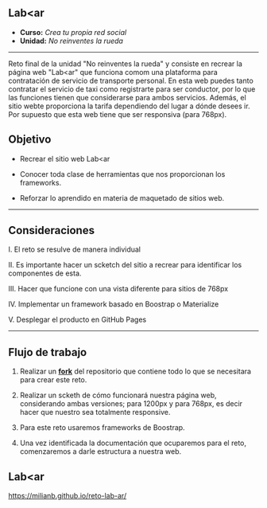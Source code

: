 ## Lab<ar

* **Curso:** _Crea tu propia red social_
* **Unidad:** _No reinventes la rueda_

***

Reto final de la unidad "No reinventes la rueda" y consiste en recrear la página web "Lab<ar" que funciona comom una plataforma para contratación de servicio de transporte personal. En esta web puedes tanto contratar el servicio de taxi como registrarte para ser conductor, por lo que las funciones tienen que considerarse para ambos servicios. Además, el sitio webte proporciona la tarifa dependiendo del lugar a dónde desees ir. Por supuesto que esta web tiene que ser responsiva (para 768px).

## Objetivo

* Recrear el sitio web Lab<ar

* Conocer toda clase de herramientas que nos proporcionan los frameworks.

* Reforzar lo aprendido en materia de maquetado de sitios web.

***

## Consideraciones

  I. El reto se resulve de manera individual

  II. Es importante hacer un scketch del sitio a recrear para identificar los componentes de esta.

  III.  Hacer que funcione con una vista diferente para sitios de 768px

  IV. Implementar un framework basado en Boostrap o Materialize

  V. Desplegar el producto en GitHub Pages

***

## Flujo de trabajo

1. Realizar un  [**fork**](https://github.com/Laboratoria-learning/lab-car-boilerplate)
  del repositorio que contiene todo lo que se necesitara para crear este reto.

2. Realizar un scketh de cómo funcionará nuestra página web, considerando ambas versiones; para 1200px y para 768px, es decir hacer que nuestro sea totalmente responsive.

3. Para este reto usaremos frameworks de Boostrap.

4. Una vez identificada la documentación que ocuparemos para el reto, comenzaremos a darle estructura a nuestra web.

## Lab<ar

https://milianb.github.io/reto-lab-ar/
